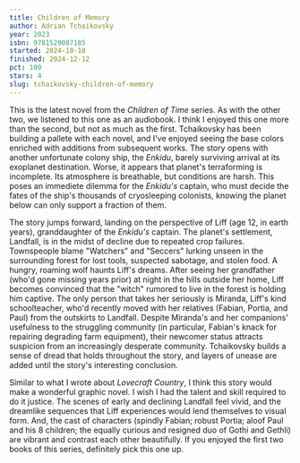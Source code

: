 ```yaml
---
title: Children of Memory
author: Adrian Tchaikovsky
year: 2023
isbn: 9781529087185
started: 2024-10-10
finished: 2024-12-12
pct: 100
stars: 4
slug: tchaikovsky-children-of-memory
---
```


This is the latest novel from the *Children of Time* series. As with the other two, we listened to this one as an audiobook. I think I enjoyed this one more than the second, but not as much as the first. Tchaikovsky has been building a pallete with each novel, and I've enjoyed seeing the base colors enriched with additions from subsequent works. The story opens with another unfortunate colony ship, the *Enkidu*, barely surviving arrival at its exoplanet destination. Worse, it appears that planet's terraforming is incomplete. Its atmosphere is breathable, but conditions are harsh. This poses an immediete dilemma for the *Enkidu's* captain, who must decide the fates of the ship's thousands of cryosleeping colonists, knowing the planet below can only support a fraction of them.

The story jumps forward, landing on the perspective of Liff (age 12, in earth years), granddaughter of the *Enkidu's* captain. The planet's settlement, Landfall, is in the midst of decline due to repeated crop failures. Townspeople blame "Watchers" and "Seccers" lurking unseen in the surrounding forest for lost tools, suspected sabotage, and stolen food. A hungry, roaming wolf haunts Liff's dreams. After seeing her grandfather (who'd gone missing years prior) at night in the hills outside her home, Liff becomes convinced that the "witch" rumored to live in the forest is holding him captive. The only person that takes her seriously is Miranda, Liff's kind schoolteacher, who'd recently moved with her relatives (Fabian, Portia, and Paul) from the outskirts to Landfall. Despite Miranda's and her companions' usefulness to the struggling community (in particular, Fabian's knack for repairing degrading farm equipment), their newcomer status attracts suspicion from an increasingly desperate community. Tchaikovsky builds a sense of dread that holds throughout the story, and layers of unease are added until the story's interesting conclusion.

Similar to what I wrote about *Lovecraft Country*, I think this story would make a wonderful graphic novel. I wish I had the talent and skill required to do it justice. The scenes of early and declining Landfall feel vivid, and the dreamlike sequences that Liff experiences would lend themselves to visual form. And, the cast of characters (spindly Fabian; robust Portia; aloof Paul and his 8 children; the equally curious and resigned duo of Gothi and Gethli) are vibrant and contrast each other beautifully. If you enjoyed the first two books of this series, definitely pick this one up.
